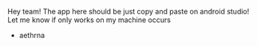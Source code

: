 Hey team!
The app here should be just copy and paste on android studio!
Let me know if only works on my machine occurs

- aethrna
